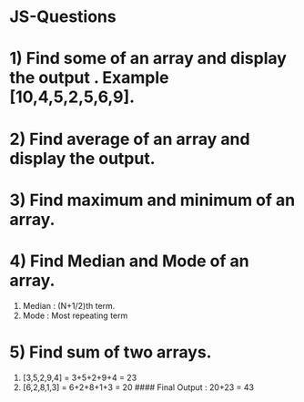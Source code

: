 # JS-Questions

# 1) Find some of an array and display the output . Example [10,4,5,2,5,6,9].
# 2) Find average of an array and display the output. 
# 3) Find maximum and minimum of an array.
# 4) Find Median and Mode of an array. 
  1. Median : (N+1/2)th term.
  2. Mode : Most repeating term
# 5) Find sum of two arrays.
  1. [3,5,2,9,4] = 3+5+2+9+4 = 23
  2. [6,2,8,1,3] = 6+2+8+1+3 = 20 
    #### Final Output : 20+23 = 43
